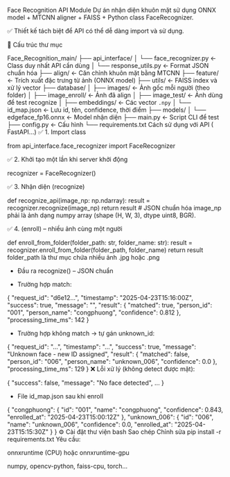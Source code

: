 Face Recognition API Module
Dự án nhận diện khuôn mặt sử dụng ONNX model + MTCNN aligner + FAISS + Python class FaceRecognizer.

✅ Thiết kế tách biệt để API có thể dễ dàng import và sử dụng.

📁 Cấu trúc thư mục

Face_Recognition_main/
├── api_interface/
│   └── face_recognizer.py      ← Class duy nhất API cần dùng
│   └── response_utils.py       ← Format JSON chuẩn hóa
├── align/                      ← Căn chỉnh khuôn mặt bằng MTCNN
├── feature/                    ← Trích xuất đặc trưng từ ảnh (ONNX model)
├── utils/                      ← FAISS index và xử lý vector
├── database/
│   ├── images/                 ← Ảnh gốc mỗi người (theo folder)
│   ├── image_enroll/           ← Ảnh đã align
│   ├── image_test/             ← Ảnh dùng để test recognize
│   ├── embeddings/             ← Các vector `.npy`
│   └── id_map.json             ← Lưu id, tên, confidence, thời điểm
├── models/
│   └── edgeface_fp16.onnx      ← Model nhận diện
├── main.py                     ← Script CLI để test
├── config.py                   ← Cấu hình
└── requirements.txt
 Cách sử dụng với API ( FastAPI...)
✅ 1. Import class

from api_interface.face_recognizer import FaceRecognizer

✅ 2. Khởi tạo một lần khi server khởi động

recognizer = FaceRecognizer()

✅ 3. Nhận diện (recognize)

def recognize_api(image_np: np.ndarray):
    result = recognizer.recognize(image_np)
    return result  # JSON chuẩn hóa
image_np phải là ảnh dạng numpy array (shape (H, W, 3), dtype uint8, BGR).

✅ 4. (enroll) – nhiều ảnh cùng một người

def enroll_from_folder(folder_path: str, folder_name: str):
    result = recognizer.enroll_from_folder(folder_path, folder_name)
    return result 
folder_path là thư mục chứa nhiều ảnh .jpg hoặc .png

- Đầu ra recognize() – JSON chuẩn
+ Trường hợp match:

{
  "request_id": "d6e12...",
  "timestamp": "2025-04-23T15:16:00Z",
  "success": true,
  "message": "",
  "result": {
    "matched": true,
    "person_id": "001",
    "person_name": "congphuong",
    "confidence": 0.812
  },
  "processing_time_ms": 142
}
+ Trường hợp không match → tự gán unknown_id:

{
  "request_id": "...",
  "timestamp": "...",
  "success": true,
  "message": "Unknown face - new ID assigned",
  "result": {
    "matched": false,
    "person_id": "006",
    "person_name": "unknown_006",
    "confidence": 0.0
  },
  "processing_time_ms": 129
}
❌ Lỗi xử lý (không detect được mặt):

{
  "success": false,
  "message": "No face detected",
  ...
}
- File id_map.json sau khi enroll

{
  "congphuong": {
    "id": "001",
    "name": "congphuong",
    "confidence": 0.843,
    "enrolled_at": "2025-04-23T15:00:12Z"
  },
  "unknown_006": {
    "id": "006",
    "name": "unknown_006",
    "confidence": 0.0,
    "enrolled_at": "2025-04-23T15:15:30Z"
  }
}
⚙️ Cài đặt thư viện
bash
Sao chép
Chỉnh sửa
pip install -r requirements.txt
Yêu cầu:

onnxruntime (CPU) hoặc onnxruntime-gpu

numpy, opencv-python, faiss-cpu, torch...

